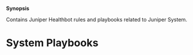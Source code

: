 **Synopsis**

Contains Juniper Healthbot rules and playbooks related to Juniper System.

# System Playbooks



